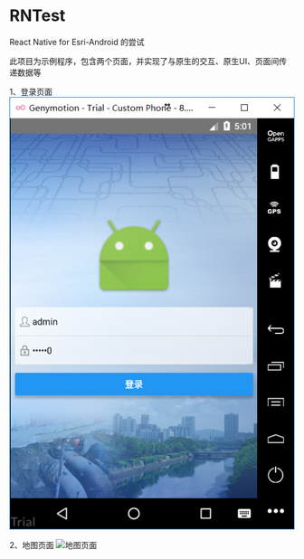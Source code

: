 # RNTest
React Native for Esri-Android 的尝试

此项目为示例程序，包含两个页面，并实现了与原生的交互、原生UI、页面间传递数据等

1、登录页面
![登录页面](https://github.com/houlian0/RNTest/blob/master/%E7%99%BB%E5%BD%95%E9%A1%B5%E9%9D%A2.png?1522141789854)

2、地图页面
![地图页面]()

